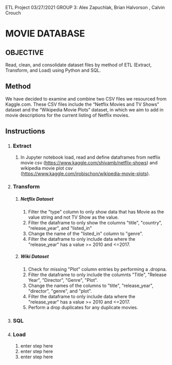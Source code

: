 ETL Project
03/27/2021
GROUP 3: Alex Zapuchlak, Brian Halvorson , Calvin Crouch

# MOVIE DATABASE

## OBJECTIVE
Read, clean, and consolidate dataset files by method of ETL (Extract, Transform, and Load) using Python and SQL. 

## Method
We have decided to examine and combine two CSV files we resourced from Kaggle.com. These CSV files include the “Netflix Movies and TV Shows” dataset and the “Wikipedia Movie Plots” dataset, in which we aim to add in movie descriptions for the current listing of Netflix movies.

## Instructions
1. ### Extract
    1. In Jupyter notebook load, read and define dataframes from netflix movie csv (https://www.kaggle.com/shivamb/netflix-shows) and wikipedia movie plot csv (https://www.kaggle.com/jrobischon/wikipedia-movie-plots).

1. ### Transform
    1. ##### Netflix Dataset
        1. Filter the "type" column to only show data that has Movie as the value string and not TV Show as the value.
        1. Filter the dataframe to only show the columns "title", "country", "release_year", and "listed_in"
        1. Change the name of the "listed_in" column to "genre".
        1. Filter the dataframe to only include data where the "release_year" has a value >= 2010 and <=2017.  
    1. ##### Wiki Dataset
        1. Check for missing "Plot" column entries by performing a .dropna.
        1. Filter the dataframe to only include the columnts "Title", "Release Year", "Director", "Genre", "Plot".
        1. Change the names of the columns to "title", "release_year", "director", "genre", and "plot".
        1. Filter the dataframe to only include data where the "release_year" has a value >= 2010 and <=2017.
        1. Perform a drop duplicates for any duplicate movies.

1. ### SQL

1. ### Load
    1. enter step here
    1. enter step here
    1. enter step here 